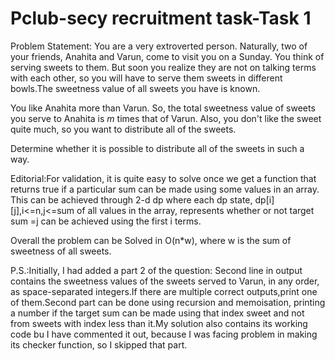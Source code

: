 # Pclub-secy recruitment task-Task 1
Problem Statement:
You are a very extroverted person. Naturally, two of your friends, Anahita and Varun, come to visit you on a Sunday. You think of serving sweets to them. But soon you realize they are not on talking terms with each other, so you will have to serve them sweets in different bowls.The sweetness value of all sweets you have is known.  


You like Anahita more than Varun. So, the total sweetness value of sweets you serve to Anahita is $m$ times that of Varun. Also, you don't like the sweet quite much, so you want to distribute all of the sweets. 

Determine whether it is possible to distribute all of the sweets in such a way. 

Editorial:For validation, it is quite easy to solve once we get a function that returns true if a particular sum can be made using some values in an array. This can be achieved through 2-d dp 
where each dp state, dp[i][j],i<=n,j<=sum of all values in the array, represents whether or not target sum =j can be achieved using the first i terms.


Overall the problem can be Solved in O(n*w), where w is the sum of sweetness of all sweets.

P.S.:Initially, I had added a part 2 of the question:
Second line in output contains the sweetness values of the sweets served to Varun, in any order, as space-separated integers.If there are multiple correct outputs,print one of them.Second part can be done using recursion and memoisation, printing a number if the target sum can be made using that index sweet and not from sweets with index less than it.My solution also contains its working code bu I have commented it out, because I was facing problem in making its checker function, so I skipped that part.
